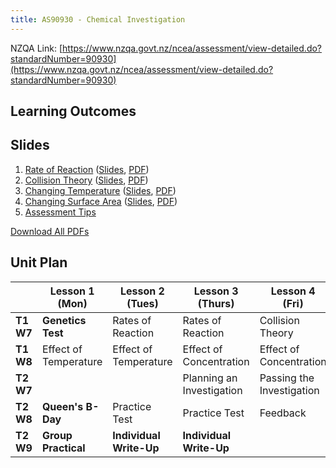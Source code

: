 ```yaml
---
title: AS90930 - Chemical Investigation
---
```


NZQA Link: [https://www.nzqa.govt.nz/ncea/assessment/view-detailed.do?standardNumber=90930](https://www.nzqa.govt.nz/ncea/assessment/view-detailed.do?standardNumber=90930)

## Learning Outcomes

## Slides

1. [Rate of Reaction](rate-of-reaction/) ([Slides](slides/rate-of-reaction/), [PDF](pdfs/rate-of-reaction.pdf))
2. [Collision Theory](collision-theory/) ([Slides](slides/collision-theory/), [PDF](pdfs/collision-theory.pdf))
3. [Changing Temperature](changing-temperature/) ([Slides](slides/changing-temperature/), [PDF](pdfs/changing-temperature.pdf))
4. [Changing Surface Area](changing-surface-area/) ([Slides](slides/changing-surface-area/), [PDF](pdfs/changing-surface-area.pdf))
5. [Assessment Tips](slides/assessment-tips.html)

[Download All PDFs](as90930.zip)

## Unit Plan

|           | Lesson 1 (Mon)        | Lesson 2 (Tues)         | Lesson 3 (Thurs)          | Lesson 4 (Fri)            |
|-----------|-----------------------|-------------------------|---------------------------|---------------------------|
| __T1 W7__ | __Genetics Test__     | Rates of Reaction       | Rates of Reaction         | Collision Theory          |
| __T1 W8__ | Effect of Temperature | Effect of Temperature   | Effect of Concentration   | Effect of Concentration   |
| __T2 W7__ |                       |                         | Planning an Investigation | Passing the Investigation |
| __T2 W8__ | __Queen's B-Day__     | Practice Test           | Practice Test             | Feedback                  |
| __T2 W9__ | __Group Practical__   | __Individual Write-Up__ | __Individual Write-Up__   |                           |
